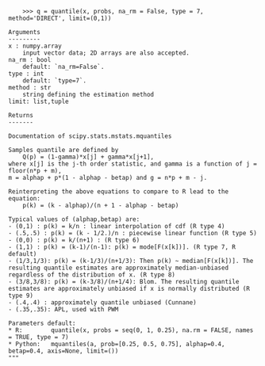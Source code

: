         >>> q = quantile(x, probs, na_rm = False, type = 7, method='DIRECT', limit=(0,1))
        
    Arguments
    ---------
    x : numpy.array
        input vector data; 2D arrays are also accepted.
    na_rm : bool
        default: `na_rm=False`.
    type : int
        default: `type=7`.
    method : str
        string defining the estimation method
    limit: list,tuple
    
    Returns
    -------
    
    Documentation of scipy.stats.mstats.mquantiles
    
    Samples quantile are defined by 
        Q(p) = (1-gamma)*x[j] + gamma*x[j+1], 
    where x[j] is the j-th order statistic, and gamma is a function of j = floor(n*p + m), 
    m = alphap + p*(1 - alphap - betap) and g = n*p + m - j.
    
    Reinterpreting the above equations to compare to R lead to the equation: 
        p(k) = (k - alphap)/(n + 1 - alphap - betap)
    
    Typical values of (alphap,betap) are:
    - (0,1) : p(k) = k/n : linear interpolation of cdf (R type 4)
    - (.5,.5) : p(k) = (k - 1/2.)/n : piecewise linear function (R type 5)
    - (0,0) : p(k) = k/(n+1) : (R type 6)
    - (1,1) : p(k) = (k-1)/(n-1): p(k) = mode[F(x[k])]. (R type 7, R default)
    - (1/3,1/3): p(k) = (k-1/3)/(n+1/3): Then p(k) ~ median[F(x[k])]. The resulting quantile estimates are approximately median-unbiased regardless of the distribution of x. (R type 8)
    - (3/8,3/8): p(k) = (k-3/8)/(n+1/4): Blom. The resulting quantile estimates are approximately unbiased if x is normally distributed (R type 9)
    - (.4,.4) : approximately quantile unbiased (Cunnane)
    - (.35,.35): APL, used with PWM
    
    Parameters default:
    * R:        quantile(x, probs = seq(0, 1, 0.25), na.rm = FALSE, names = TRUE, type = 7)
    * Python:   mquantiles(a, prob=[0.25, 0.5, 0.75], alphap=0.4, betap=0.4, axis=None, limit=())
    """
